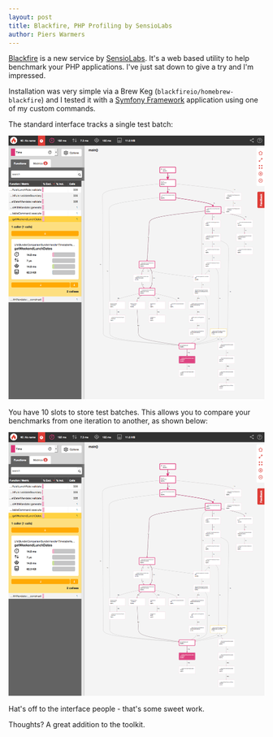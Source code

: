 ```yaml
---
layout: post
title: Blackfire, PHP Profiling by SensioLabs 
author: Piers Warmers
---
```


[Blackfire](https://blackfire.io) is a new service by [SensioLabs](http://sensiolabs.com/). It's a web based utility to help benchmark your PHP 
applications. I've just sat down to give a try and I'm impressed.

Installation was very simple via a Brew Keg (`blackfireio/homebrew-blackfire`) and I tested it with a [Symfony Framework](http://symfony.com/)
application using one of my custom commands.

The standard interface tracks a single test batch:

[![Blackfire](/images/2015-02/blackfire.png)](/images/2015-02/blackfire.png)

You have 10 slots to store test batches. This allows you to compare your benchmarks from one iteration
to another, as shown below:

[![Blackfire](/images/2015-02/blackfire.png)](/images/2015-02/blackfire-comparison.png)

Hat's off to the interface people - that's some sweet work.

Thoughts? A great addition to the toolkit.
